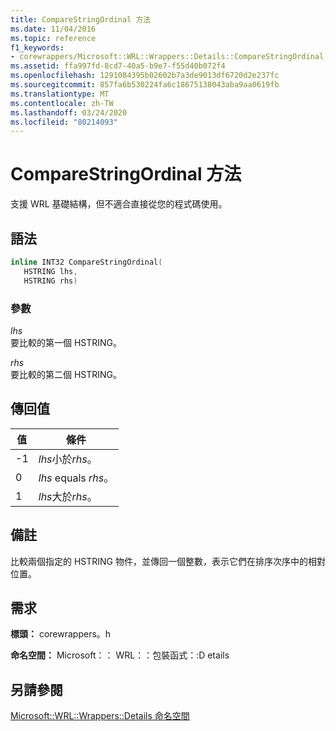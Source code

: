 ```yaml
---
title: CompareStringOrdinal 方法
ms.date: 11/04/2016
ms.topic: reference
f1_keywords:
- corewrappers/Microsoft::WRL::Wrappers::Details::CompareStringOrdinal
ms.assetid: ffa997fd-8cd7-40a5-b9e7-f55d40b072f4
ms.openlocfilehash: 1291084395b02602b7a3de9013df6720d2e237fc
ms.sourcegitcommit: 857fa6b530224fa6c18675138043aba9aa0619fb
ms.translationtype: MT
ms.contentlocale: zh-TW
ms.lasthandoff: 03/24/2020
ms.locfileid: "80214093"
---
```

# <a name="comparestringordinal-method"></a>CompareStringOrdinal 方法

支援 WRL 基礎結構，但不適合直接從您的程式碼使用。

## <a name="syntax"></a>語法

```cpp
inline INT32 CompareStringOrdinal(
   HSTRING lhs,
   HSTRING rhs)
```

### <a name="parameters"></a>參數

*lhs*<br/>
要比較的第一個 HSTRING。

*rhs*<br/>
要比較的第二個 HSTRING。

## <a name="return-value"></a>傳回值

|值|條件|
|-----------|---------------|
|-1|*lhs*小於*rhs*。|
|0|*lhs* equals *rhs*。|
|1|*lhs*大於*rhs*。|

## <a name="remarks"></a>備註

比較兩個指定的 HSTRING 物件，並傳回一個整數，表示它們在排序次序中的相對位置。

## <a name="requirements"></a>需求

**標頭：** corewrappers。h

**命名空間：** Microsoft：： WRL：：包裝函式：:D etails

## <a name="see-also"></a>另請參閱

[Microsoft::WRL::Wrappers::Details 命名空間](microsoft-wrl-wrappers-details-namespace.md)
